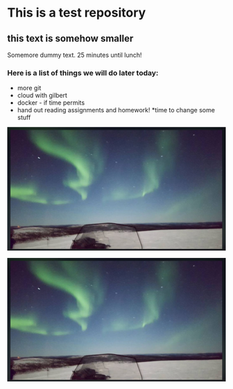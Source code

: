# This is a test repository

## this text is somehow smaller 

Somemore dummy text. 25 minutes until lunch!

### Here is a list of things we will do later today:

* more git
* cloud with gilbert
* docker - if time permits 
* hand out reading assignments and homework!
*time to change some stuff

![](aurora.jpg)

![](https://github.com/romuluslaw/NUS-test-2020111/blob/main/aurora.JPG)
